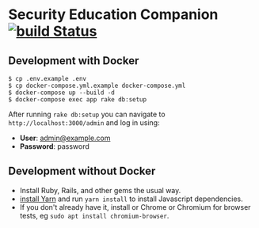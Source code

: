 # Security Education Companion [![build Status](https://travis-ci.org/EFForg/sec.svg?branch=master)](https://travis-ci.org/EFForg/sec)

## Development with Docker

    $ cp .env.example .env
    $ cp docker-compose.yml.example docker-compose.yml
    $ docker-compose up --build -d
    $ docker-compose exec app rake db:setup

After running `rake db:setup` you can navigate to `http://localhost:3000/admin` and log in using:

- **User**: admin@example.com
- **Password**: password

## Development without Docker

* Install Ruby, Rails, and other gems the usual way.
* [install Yarn](https://yarnpkg.com/lang/en/docs/install/) and run `yarn install` to install Javascript dependencies.
* If you don't already have it, install or Chrome or Chromium for browser tests, eg `sudo apt install chromium-browser`.
